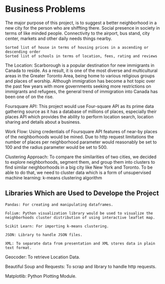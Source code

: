 # Business Problems

The major purpose of this project, is to suggest a better neighborhood in a new city for the person who are shiffting there. Social presence in society in terms of like minded people. Connectivity to the airport, bus stand, city center, markets and other daily needs things nearby.

    Sorted list of house in terms of housing prices in a ascending or descending order
    Sorted list of schools in terms of location, fees, rating and reviews

The Location: Scarborough is a popular destination for new immigrants in Canada to reside. As a result, it is one of the most diverse and multicultural areas in the Greater Toronto Area, being home to various religious groups and places of worship. Although immigration has become a hot topic over the past few years with more governments seeking more restrictions on immigrants and refugees, the general trend of immigration into Canada has been one of on the rise.

Foursquare API: This project would use Four-square API as its prime data gathering source as it has a database of millions of places, especially their places API which provides the ability to perform location search, location sharing and details about a business.

Work Flow: Using credentials of Foursquare API features of near-by places of the neighborhoods would be mined. Due to http request limitations the number of places per neighborhood parameter would reasonably be set to 100 and the radius parameter would be set to 500.

Clustering Approach: To compare the similarities of two cities, we decided to explore neighborhoods, segment them, and group them into clusters to find similar neighborhoods in a big city like New York and Toronto. To be able to do that, we need to cluster data which is a form of unsupervised machine learning: k-means clustering algorithm

## Libraries Which are Used to Develope the Project

    Pandas: For creating and manipulating dataframes.

    Folium: Python visualization library would be used to visualize the neighborhoods cluster distribution of using interactive leaflet map.

    Scikit Learn: For importing k-means clustering.

    JSON: Library to handle JSON files.

    XML: To separate data from presentation and XML stores data in plain text format.

Geocoder: To retrieve Location Data.

Beautiful Soup and Requests: To scrap and library to handle http requests.

Matplotlib: Python Plotting Module.
